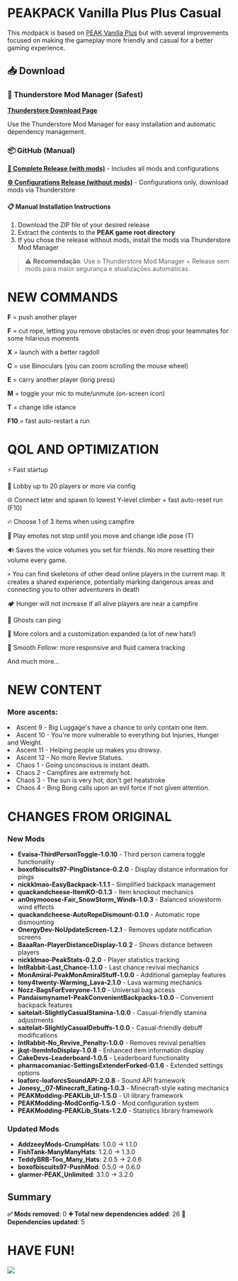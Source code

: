 # PEAKPACK Vanilla Plus Plus Casual

This modpack is based on [PEAK Vanilla Plus](https://thunderstore.io/c/peak/p/NovaXCIV/PEAK_Vanilla_Plus/) but with several improvements focused on making the gameplay more friendly and casual for a better gaming experience.

## 📥 Download

### 🎯 Thunderstore Mod Manager (Safest)
**[Thunderstore Download Page](https://thunderstore.io/c/peak/p/EmpireCraft/PEAKPACK_Vanilla_Plus_Plus_Casual/)**

Use the Thunderstore Mod Manager for easy installation and automatic dependency management.

### 📦 GitHub (Manual)

**[📁 Complete Release (with mods)](https://github.com/EmpireCraft/PEAKPACK_Vanilla_Plus_Plus_Casual/releases)** - Includes all mods and configurations

**[⚙️ Configurations Release (without mods)](https://github.com/EmpireCraft/PEAKPACK_Vanilla_Plus_Plus_Casual/releases)** - Configurations only, download mods via Thunderstore

#### 📋 Manual Installation Instructions
1. Download the ZIP file of your desired release
2. Extract the contents to the **PEAK game root directory**
3. If you chose the release without mods, install the mods via Thunderstore Mod Manager

> ⚠️ **Recomendação**: Use o Thunderstore Mod Manager + Release sem mods para maior segurança e atualizações automáticas.

# NEW COMMANDS

**F** = push another player

**F** = cut rope, letting you remove obstacles or even drop your teammates for some hilarious moments

**X** = launch with a better ragdoll

**C** = use Binoculars (you can zoom scrolling the mouse wheel)

**E** = carry another player (long press)

**M** = toggle your mic to mute/unmute (on-screen icon)

**T** = change idle istance

**F10** = fast auto-restart a run

# QOL AND OPTIMIZATION
⚡ Fast startup

👥 Lobby up to 20 players or more via config

🌐 Connect later and spawn to lowest Y-level climber + fast auto-reset run (F10)

🔥 Choose 1 of 3 items when using campfire

💃 Play emotes not stop until you move and change idle pose (T)

🔊 Saves the voice volumes you set for friends. No more resetting their volume every game.

💀 You can find skeletons of other dead online players in the current map. It creates a shared experience, potentially marking dangerous areas and connecting you to other adventurers in death

🏕️ Hunger will not increase if all alive players are near a campfire

📍 Ghosts can ping

🎨 More colors and a customization expanded (a lot of new hats!)

🎥 Smooth Follow: more responsive and fluid camera tracking

And much more...

# NEW CONTENT
### More ascents:
<li>Ascent 9 - Big Luggage's have a chance to only contain one item.</li>
<li>Ascent 10 - You're more vulnerable to everything but Injuries, Hunger and Weight.</li>
<li>Ascent 11 - Helping people up makes you drowsy.</li>
<li>Ascent 12 - No more Revive Statues.</li>
<li>Chaos 1 - Going unconscious is instant death.</li>
<li>Chaos 2 - Campfires are extremely hot.</li>
<li>Chaos 3 - The sun is very hot, don't get heatstroke</li>
<li>Chaos 4 - Bing Bong calls upon an evil force if not given attention.</li>

# CHANGES FROM ORIGINAL
### New Mods
- **Evaisa-ThirdPersonToggle-1.0.10** - Third person camera toggle functionality
- **boxofbiscuits97-PingDistance-0.2.0** - Display distance information for pings
- **nickklmao-EasyBackpack-1.1.1** - Simplified backpack management
- **quackandcheese-ItemKO-0.1.3** - Item knockout mechanics
- **an0nymooose-Fair_SnowStorm_Winds-1.0.3** - Balanced snowstorm wind effects
- **quackandcheese-AutoRopeDismount-0.1.0** - Automatic rope dismounting
- **OnergyDev-NoUpdateScreen-1.2.1** - Removes update notification screens
- **BaaaRan-PlayerDistanceDisplay-1.0.2** - Shows distance between players
- **nickklmao-PeakStats-0.2.0** - Player statistics tracking
- **IntRabbit-Last_Chance-1.1.0** - Last chance revival mechanics
- **MonAmiral-PeakMonAmiralStuff-1.0.0** - Additional gameplay features
- **tony4twenty-Warming_Lava-2.1.0** - Lava warming mechanics
- **Nozz-BagsForEveryone-1.1.0** - Universal bag access
- **Pandaismyname1-PeakConvenientBackpacks-1.0.0** - Convenient backpack features
- **saitelait-SlightlyCasualStamina-1.0.0** - Casual-friendly stamina adjustments
- **saitelait-SlightlyCasualDebuffs-1.0.0** - Casual-friendly debuff modifications
- **IntRabbit-No_Revive_Penalty-1.0.0** - Removes revival penalties
- **jkqt-ItemInfoDisplay-1.0.8** - Enhanced item information display
- **CakeDevs-Leaderboard-1.0.5** - Leaderboard functionality
- **pharmacomaniac-SettingsExtenderForked-0.1.6** - Extended settings options
- **loaforc-loaforcsSoundAPI-2.0.8** - Sound API framework
- **Jonesy__07-Minecraft_Eating-1.0.3** - Minecraft-style eating mechanics
- **PEAKModding-PEAKLib_UI-1.5.0** - UI library framework
- **PEAKModding-ModConfig-1.5.0** - Mod configuration system
- **PEAKModding-PEAKLib_Stats-1.2.0** - Statistics library framework

### Updated Mods
- **AddzeeyMods-CrumpHats**: 1.0.0 → 1.1.0
- **FishTank-ManyManyHats**: 1.2.0 → 1.3.0
- **TeddyBRB-Too_Many_Hats**: 2.0.5 → 2.0.6
- **boxofbiscuits97-PushMod**: 0.5.0 → 0.6.0
- **glarmer-PEAK_Unlimited**: 3.1.0 → 3.2.0

## Summary

**✅ Mods removed**: 0
**➕ Total new dependencies added**: 26
**🔄 Dependencies updated**: 5

# HAVE FUN!

![](https://media.tenor.com/XNdbNKefwNUAAAAi/peak-game-transparent-dance.gif)